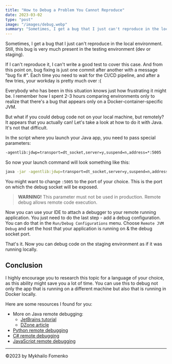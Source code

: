 ```yaml
---
title: "How to Debug a Problem You Cannot Reproduce"
date: 2023-03-02
type: "post"
image: "/images/debug.webp"
summary: "Sometimes, I get a bug that I just can't reproduce in the local environment. Still, this bug is very much present in the testing environment (dev or staging). If I can't reproduce it, I can't write a good test to cover this case. And from this point on, bug fixing is just one commit after another with a message 'bug fix #'. Each time you need to wait for the CI/CD pipeline, and after a few tries, your workday is pretty much over. Everybody who has been in this situation knows just how frustrating it might be. I remember how I spent 2-3 hours comparing environments only to realize that there's a bug that appears only on a Docker-container-specific JVM. But what if you could debug code not on your local machine, but remotely? It appears that you actually can! Let's take a look at how to do it with Java. It's not that difficult."
---
```


Sometimes, I get a bug that I just can't reproduce in the local environment. Still, this bug is very much present in the testing environment (dev or staging).

If I can't reproduce it, I can't write a good test to cover this case. And from this point on, bug fixing is just one commit after another with a message "bug fix #". Each time you need to wait for the CI/CD pipeline, and after a few tries, your workday is pretty much over :(

Everybody who has been in this situation knows just how frustrating it might be. I remember how I spent 2-3 hours comparing environments only to realize that there's a bug that appears only on a Docker-container-specific JVM.

But what if you could debug code not on your local machine, but remotely? It appears that you actually can! Let's take a look at how to do it with Java. It's not that difficult.

In the script where you launch your Java app, you need to pass special parameters:

```bash
-agentlib:jdwp=transport=dt_socket,server=y,suspend=n,address=*:5005
```

So now your launch command will look something like this:

```bash
java -jar -agentlib:jdwp=transport=dt_socket,server=y,suspend=n,address=*:5005 app.jar
```

You might want to change `:5005` to the port of your choice. This is the port on which the debug socket will be exposed.

> **WARNING!** This parameter must not be used in production. Remote debug allows remote code execution.

Now you can use your IDE to attach a debugger to your remote running application. You just need to do the last step - add a debug configuration. You can do that in the `Run/Debug Configurations` menu. Choose `Remote JVM Debug` and set the host that your application is running on & the debug socket port.

That's it. Now you can debug code on the staging environment as if it was running locally.

## Conclusion

I highly encourage you to research this topic for a language of your choice, as this ability might save you a lot of time. You can use this to debug not only the app that is running on a different machine but also that is running in Docker locally.

Here are some resources I found for you:

- More on Java remote debugging:
    - [JetBrains tutorial](https://www.jetbrains.com/help/idea/remote-debugging-with-product.html)
    - [DZone article](https://dzone.com/articles/java-remote-debugging)
- [Python remote debugging](https://code.visualstudio.com/docs/python/debugging)
- [C# remote debugging](https://docs.microsoft.com/en-us/visualstudio/debugger/remote-debugging?view=vs-2019)
- [JavaScript remote debugging](https://developers.google.com/web/tools/chrome-devtools/javascript)

---

©2023 by Mykhailo Fomenko